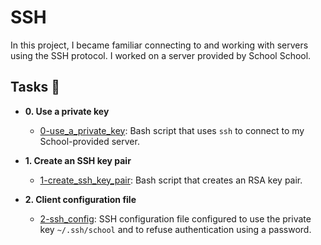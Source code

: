 # SSH

In this project, I became familiar connecting to and working
with servers using the SSH protocol. I worked on a server
provided by School School.

## Tasks :page_with_curl:

* **0. Use a private key**
  * [0-use_a_private_key](./0-use_a_private_key): Bash script that uses `ssh` to connect to my
School-provided server.

* **1. Create an SSH key pair**
  * [1-create_ssh_key_pair](./1-create_ssh_key_pair): Bash script that creates an RSA key pair.

* **2. Client configuration file**
  * [2-ssh_config](./2-ssh_config): SSH configuration file configured to use the private key
`~/.ssh/school` and to refuse authentication using a password.
